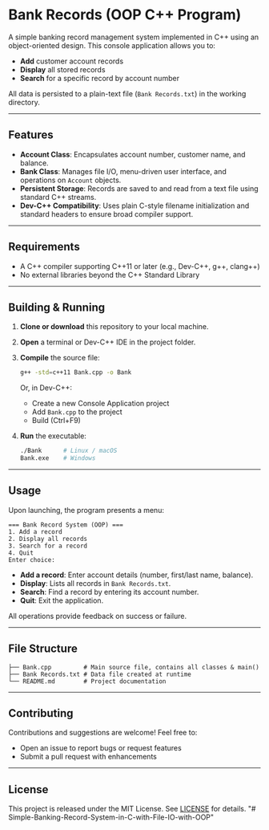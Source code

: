# Bank Records (OOP C++ Program)

A simple banking record management system implemented in C++ using an object-oriented design. This console application allows you to:

* **Add** customer account records
* **Display** all stored records
* **Search** for a specific record by account number

All data is persisted to a plain-text file (`Bank Records.txt`) in the working directory.

---

## Features

* **Account Class**: Encapsulates account number, customer name, and balance.
* **Bank Class**: Manages file I/O, menu-driven user interface, and operations on `Account` objects.
* **Persistent Storage**: Records are saved to and read from a text file using standard C++ streams.
* **Dev-C++ Compatibility**: Uses plain C-style filename initialization and standard headers to ensure broad compiler support.

---

## Requirements

* A C++ compiler supporting C++11 or later (e.g., Dev-C++, g++, clang++)
* No external libraries beyond the C++ Standard Library

---

## Building & Running

1. **Clone or download** this repository to your local machine.

2. **Open** a terminal or Dev-C++ IDE in the project folder.

3. **Compile** the source file:

   ```bash
   g++ -std=c++11 Bank.cpp -o Bank
   ```

   Or, in Dev-C++:

   * Create a new Console Application project
   * Add `Bank.cpp` to the project
   * Build (Ctrl+F9)

4. **Run** the executable:

   ```bash
   ./Bank      # Linux / macOS
   Bank.exe    # Windows
   ```

---

## Usage

Upon launching, the program presents a menu:

```
=== Bank Record System (OOP) ===
1. Add a record
2. Display all records
3. Search for a record
4. Quit
Enter choice:
```

* **Add a record**: Enter account details (number, first/last name, balance).
* **Display**: Lists all records in `Bank Records.txt`.
* **Search**: Find a record by entering its account number.
* **Quit**: Exit the application.

All operations provide feedback on success or failure.

---

## File Structure

```
├── Bank.cpp         # Main source file, contains all classes & main()
├── Bank Records.txt # Data file created at runtime
└── README.md        # Project documentation
```

---

## Contributing

Contributions and suggestions are welcome! Feel free to:

* Open an issue to report bugs or request features
* Submit a pull request with enhancements

---

## License

This project is released under the MIT License. See [LICENSE](LICENSE) for details.
"# Simple-Banking-Record-System-in-C-with-File-IO-with-OOP" 
